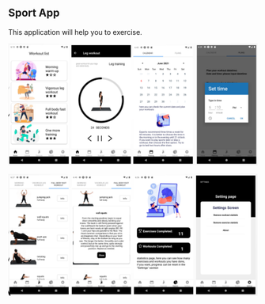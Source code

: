 ## Sport App
This application will help you to exercise.

![Image alt](https://github.com/4believy/BeSportFinal/blob/master/image_2022-06-04_14-34-56.png)

![Image alt](https://github.com/4believy/BeSportFinal/blob/master/image_2022-06-04_14-35-15.png)

